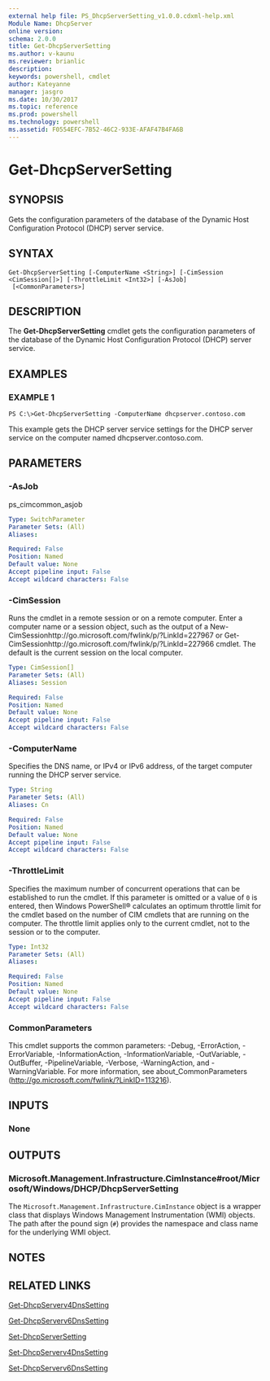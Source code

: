 ```yaml
---
external help file: PS_DhcpServerSetting_v1.0.0.cdxml-help.xml
Module Name: DhcpServer
online version: 
schema: 2.0.0
title: Get-DhcpServerSetting
ms.author: v-kaunu
ms.reviewer: brianlic
description: 
keywords: powershell, cmdlet
author: Kateyanne
manager: jasgro
ms.date: 10/30/2017
ms.topic: reference
ms.prod: powershell
ms.technology: powershell
ms.assetid: F0554EFC-7B52-46C2-933E-AFAF47B4FA6B
---
```


# Get-DhcpServerSetting

## SYNOPSIS
Gets the configuration parameters of the database of the Dynamic Host Configuration Protocol (DHCP) server service.

## SYNTAX

```
Get-DhcpServerSetting [-ComputerName <String>] [-CimSession <CimSession[]>] [-ThrottleLimit <Int32>] [-AsJob]
 [<CommonParameters>]
```

## DESCRIPTION
The **Get-DhcpServerSetting** cmdlet gets the configuration parameters of the database of the Dynamic Host Configuration Protocol (DHCP) server service.

## EXAMPLES

### EXAMPLE 1
```
PS C:\>Get-DhcpServerSetting -ComputerName dhcpserver.contoso.com
```

This example gets the DHCP server service settings for the DHCP server service on the computer named dhcpserver.contoso.com.

## PARAMETERS

### -AsJob
ps_cimcommon_asjob

```yaml
Type: SwitchParameter
Parameter Sets: (All)
Aliases: 

Required: False
Position: Named
Default value: None
Accept pipeline input: False
Accept wildcard characters: False
```

### -CimSession
Runs the cmdlet in a remote session or on a remote computer.
Enter a computer name or a session object, such as the output of a New-CimSessionhttp://go.microsoft.com/fwlink/p/?LinkId=227967 or Get-CimSessionhttp://go.microsoft.com/fwlink/p/?LinkId=227966 cmdlet.
The default is the current session on the local computer.

```yaml
Type: CimSession[]
Parameter Sets: (All)
Aliases: Session

Required: False
Position: Named
Default value: None
Accept pipeline input: False
Accept wildcard characters: False
```

### -ComputerName
Specifies the DNS name, or IPv4 or IPv6 address, of the target computer running the DHCP server service.

```yaml
Type: String
Parameter Sets: (All)
Aliases: Cn

Required: False
Position: Named
Default value: None
Accept pipeline input: False
Accept wildcard characters: False
```

### -ThrottleLimit
Specifies the maximum number of concurrent operations that can be established to run the cmdlet.
If this parameter is omitted or a value of `0` is entered, then Windows PowerShell® calculates an optimum throttle limit for the cmdlet based on the number of CIM cmdlets that are running on the computer.
The throttle limit applies only to the current cmdlet, not to the session or to the computer.

```yaml
Type: Int32
Parameter Sets: (All)
Aliases: 

Required: False
Position: Named
Default value: None
Accept pipeline input: False
Accept wildcard characters: False
```

### CommonParameters
This cmdlet supports the common parameters: -Debug, -ErrorAction, -ErrorVariable, -InformationAction, -InformationVariable, -OutVariable, -OutBuffer, -PipelineVariable, -Verbose, -WarningAction, and -WarningVariable. For more information, see about_CommonParameters (http://go.microsoft.com/fwlink/?LinkID=113216).

## INPUTS

### None

## OUTPUTS

### Microsoft.Management.Infrastructure.CimInstance#root/Microsoft/Windows/DHCP/DhcpServerSetting
The `Microsoft.Management.Infrastructure.CimInstance` object is a wrapper class that displays Windows Management Instrumentation (WMI) objects.
The path after the pound sign (`#`) provides the namespace and class name for the underlying WMI object.

## NOTES

## RELATED LINKS

[Get-DhcpServerv4DnsSetting](./Get-DhcpServerv4DnsSetting.md)

[Get-DhcpServerv6DnsSetting](./Get-DhcpServerv6DnsSetting.md)

[Set-DhcpServerSetting](./Set-DhcpServerSetting.md)

[Set-DhcpServerv4DnsSetting](./Set-DhcpServerv4DnsSetting.md)

[Set-DhcpServerv6DnsSetting](./Set-DhcpServerv6DnsSetting.md)

